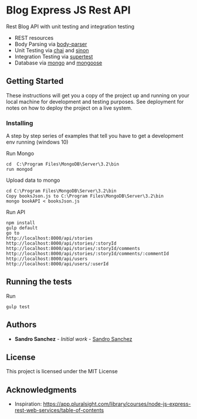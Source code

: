 # Blog Express JS Rest API

Rest Blog API with  unit testing and integration testing

- REST resources
- Body Parsing via [body-parser](https://github.com/expressjs/body-parser)
- Unit Testing via [chai](http://chaijs.com/) and [sinon](http://sinonjs.org/)
- Integration Testing via [supertest](https://github.com/visionmedia/supertest)
- Database via [mongo](https://www.mongodb.com/) and [mongoose](http://mongoosejs.com/)


## Getting Started

These instructions will get you a copy of the project up and running on your local machine for development and testing purposes. 
See deployment for notes on how to deploy the project on a live system.


### Installing

A step by step series of examples that tell you have to get a development env running (windows 10)

Run Mongo

```
cd  C:\Program Files\MongoDB\Server\3.2\bin
run mongod 
```

Upload data to mongo

```
cd C:\Program Files\MongoDB\Server\3.2\bin
Copy booksJson.js to C:\Program Files\MongoDB\Server\3.2\bin 
mongo bookAPI < booksJson.js
```

Run API

```
npm install
gulp default
go to 
http://localhost:8000/api/stories
http://localhost:8000/api/stories/:storyId
http://localhost:8000/api/stories/:storyId/comments
http://localhost:8000/api/stories/:storyId/comments/:commentId
http://localhost:8000/api/users
http://localhost:8000/api/users/:userId

```



## Running the tests

Run

```
gulp test
```

## Authors

* **Sandro Sanchez** - *Initial work* - [Sandro Sanchez](https://github.com/sandropucp)

## License

This project is licensed under the MIT License

## Acknowledgments

* Inspiration: https://app.pluralsight.com/library/courses/node-js-express-rest-web-services/table-of-contents